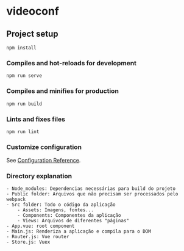 # videoconf

## Project setup
```
npm install
```

### Compiles and hot-reloads for development
```
npm run serve
```

### Compiles and minifies for production
```
npm run build
```

### Lints and fixes files
```
npm run lint
```

### Customize configuration
See [Configuration Reference](https://cli.vuejs.org/config/).


### Directory explanation
```
- Node_modules: Dependencias necessárias para build do projeto
- Public folder: Arquivos que não precisam ser processados pelo webpack
- Src folder: Todo o código da aplicação
    - Assets: Imagens, fontes...
    - Components: Componentes da aplicação
    - Views: Arquivos de diferentes "páginas"
- App.vue: root component 
- Main.js: Renderiza a aplicação e compila para o DOM 
- Router.js: Vue router 
- Store.js: Vuex
```